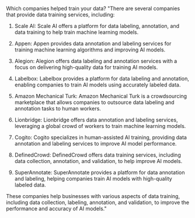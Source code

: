 Which companies helped train your data?
"There are several companies that provide data training services, including:

1. Scale AI: Scale AI offers a platform for data labeling, annotation, and data training to help train machine learning models.

2. Appen: Appen provides data annotation and labeling services for training machine learning algorithms and improving AI models.

3. Alegion: Alegion offers data labeling and annotation services with a focus on delivering high-quality data for training AI models.

4. Labelbox: Labelbox provides a platform for data labeling and annotation, enabling companies to train AI models using accurately labeled data.

5. Amazon Mechanical Turk: Amazon Mechanical Turk is a crowdsourcing marketplace that allows companies to outsource data labeling and annotation tasks to human workers.

6. Lionbridge: Lionbridge offers data annotation and labeling services, leveraging a global crowd of workers to train machine learning models.

7. Cogito: Cogito specializes in human-assisted AI training, providing data annotation and labeling services to improve AI model performance.

8. DefinedCrowd: DefinedCrowd offers data training services, including data collection, annotation, and validation, to help improve AI models.

9. SuperAnnotate: SuperAnnotate provides a platform for data annotation and labeling, helping companies train AI models with high-quality labeled data.

These companies help businesses with various aspects of data training, including data collection, labeling, annotation, and validation, to improve the performance and accuracy of AI models."
